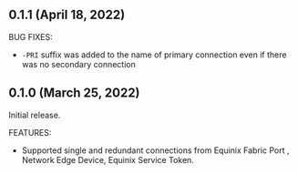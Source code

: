 ## 0.1.1 (April 18, 2022)

BUG FIXES:

- `-PRI` suffix was added to the name of primary connection even if there was no secondary connection

## 0.1.0 (March 25, 2022)

Initial release.

FEATURES:

- Supported single and redundant connections from Equinix Fabric Port , Network Edge Device, Equinix Service Token.

